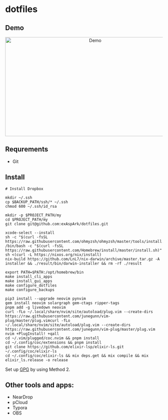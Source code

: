 # dotfiles

## Demo

<a href="https://www.youtube.com/watch?v=XqWLLvihz4Q" align="center"><img src="./img/thumbnail.png" alt="Demo" height="316px" width="560px" ></a>

## Requrements

* Git

## Install

```
# Install Dropbox

mkdir ~/.ssh
cp $BACKUP_PATH/ssh/* ~/.ssh
chmod 600 ~/.ssh/id_rsa

mkdir -p $PROJECT_PATH/my
cd $PROJECT_PATH/my
git clone git@github.com:exAspArk/dotfiles.git

xcode-select --install
sh -c "$(curl -fsSL https://raw.githubusercontent.com/ohmyzsh/ohmyzsh/master/tools/install.sh)"
/bin/bash -c "$(curl -fsSL https://raw.githubusercontent.com/Homebrew/install/master/install.sh)"
sh <(curl -L https://nixos.org/nix/install)
nix-build https://github.com/LnL7/nix-darwin/archive/master.tar.gz -A installer && ./result/bin/darwin-installer && rm -rf ./result

export PATH=$PATH:/opt/homebrew/bin
make install_cli_apps
make install_gui_apps
make configure_dotfiles
make configure_backups

pip3 install --upgrade neovim pynvim
gem install neovim solargraph gem-ctags ripper-tags
pnpm add -g livedown neovim
curl -fLo ~/.local/share/nvim/site/autoload/plug.vim --create-dirs https://raw.githubusercontent.com/junegunn/vim-plug/master/plug.vimcurl -fLo ~/.local/share/nvim/site/autoload/plug.vim --create-dirs https://raw.githubusercontent.com/junegunn/vim-plug/master/plug.vim
nvim +PlugInstall! +qall
cd ~/.vim/plugged/coc.nvim && pnpm install
cd ~/.config/coc/extensions && pnpm install
git clone https://github.com/elixir-lsp/elixir-ls.git ~/.config/coc/elixir-ls
cd ~/.config/coc/elixir-ls && mix deps.get && mix compile && mix elixir_ls.release -o release
```

Set up [GPG](https://gist.github.com/exAspArk/d5cffe82f3151c40669be1aa4122e952#method-2) by using Method 2.

## Other tools and apps:

* NearDrop
* pCloud
* Typora
* OBS
